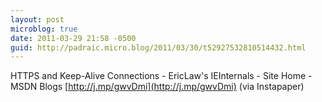 ```yaml
---
layout: post
microblog: true
date: 2011-03-29 21:58 -0500
guid: http://padraic.micro.blog/2011/03/30/t52927532810514432.html
---
```

HTTPS and Keep-Alive Connections - EricLaw's IEInternals - Site Home - MSDN Blogs
 [http://j.mp/gwvDmi](http://j.mp/gwvDmi) (via Instapaper)

